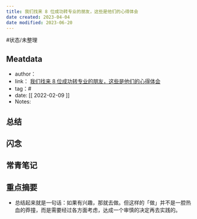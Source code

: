 ```yaml
---
title: 我们找来 8 位成功转专业的朋友，这些是他们的心得体会
date created: 2023-04-04
date modified: 2023-06-20
---
```


#状态/未整理

## Meatdata

- author：
- link： [我们找来 8 位成功转专业的朋友，这些是他们的心得体会](https://sspai.com/post/71117)
- tag：#
- date: [[ 2022-02-09  ]]
- Notes:

## 总结

## 闪念

## 常青笔记

## 重点摘要

- 总结起来就是一句话：如果有兴趣，那就去做。但这样的「做」并不是一腔热血的莽撞，而是需要经过各方面考虑，达成一个审慎的决定再去实践的。
